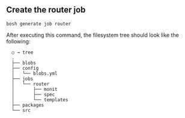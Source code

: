 ## Create the router job

```
bosh generate job router
```

After executing this command, the filesystem tree should look like the following:

```
  ○ → tree
  .
  ├── blobs
  ├── config
  │   └── blobs.yml
  ├── jobs
  │   └── router
  │       ├── monit
  │       ├── spec
  │       └── templates
  ├── packages
  └── src
```

